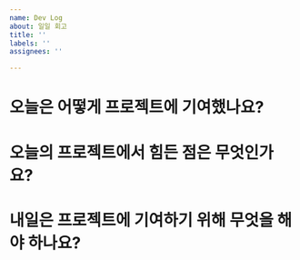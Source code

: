 ```yaml
---
name: Dev Log
about: 일일 회고
title: ''
labels: ''
assignees: ''

---
```


# 오늘은 어떻게 프로젝트에 기여했나요?

# 오늘의 프로젝트에서 힘든 점은 무엇인가요?

# 내일은 프로젝트에 기여하기 위해 무엇을 해야 하나요?
